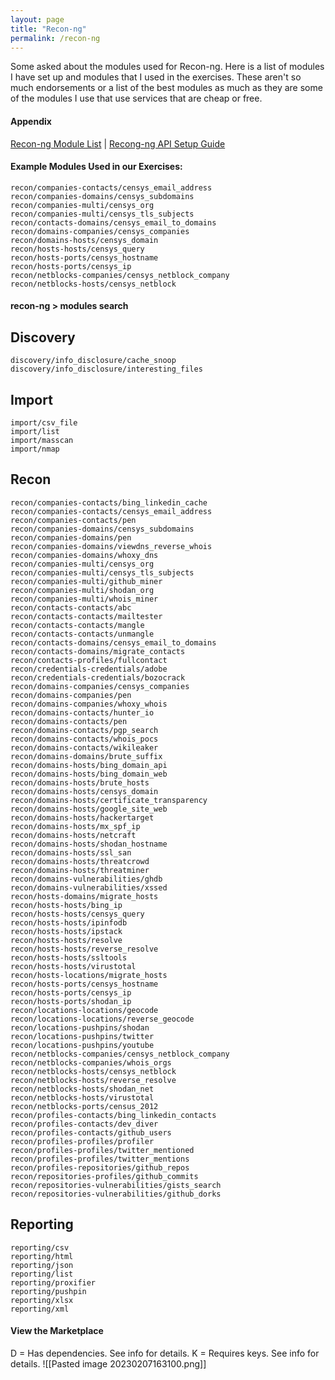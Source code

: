 ```yaml
---
layout: page
title: "Recon-ng"
permalink: /recon-ng
---
```


Some asked about the modules used for Recon-ng. Here is a list of modules I have set up and modules that I used in the exercises. These aren't so much endorsements or a list of the best modules as much as they are some of the modules I use that use services that are cheap or free.

#### Appendix
[Recon-ng Module List](https://hackertarget.com/recon-ng-tutorial/) | [Recong-ng API Setup Guide](https://github.com/Raikia/Recon-NG-API-Key-Creation/blob/master/README-v4.8.3.md)

#### Example Modules Used in our Exercises:

    recon/companies-contacts/censys_email_address
    recon/companies-domains/censys_subdomains
    recon/companies-multi/censys_org
    recon/companies-multi/censys_tls_subjects
    recon/contacts-domains/censys_email_to_domains
    recon/domains-companies/censys_companies
    recon/domains-hosts/censys_domain
    recon/hosts-hosts/censys_query
    recon/hosts-ports/censys_hostname
    recon/hosts-ports/censys_ip
    recon/netblocks-companies/censys_netblock_company
    recon/netblocks-hosts/censys_netblock


#### recon-ng > modules search

  Discovery
  ---------

    discovery/info_disclosure/cache_snoop
    discovery/info_disclosure/interesting_files

  Import
  ------

    import/csv_file
    import/list
    import/masscan
    import/nmap

  Recon
  -----

    recon/companies-contacts/bing_linkedin_cache
    recon/companies-contacts/censys_email_address
    recon/companies-contacts/pen
    recon/companies-domains/censys_subdomains
    recon/companies-domains/pen
    recon/companies-domains/viewdns_reverse_whois
    recon/companies-domains/whoxy_dns
    recon/companies-multi/censys_org
    recon/companies-multi/censys_tls_subjects
    recon/companies-multi/github_miner
    recon/companies-multi/shodan_org
    recon/companies-multi/whois_miner
    recon/contacts-contacts/abc
    recon/contacts-contacts/mailtester
    recon/contacts-contacts/mangle
    recon/contacts-contacts/unmangle
    recon/contacts-domains/censys_email_to_domains
    recon/contacts-domains/migrate_contacts
    recon/contacts-profiles/fullcontact
    recon/credentials-credentials/adobe
    recon/credentials-credentials/bozocrack
    recon/domains-companies/censys_companies
    recon/domains-companies/pen
    recon/domains-companies/whoxy_whois
    recon/domains-contacts/hunter_io
    recon/domains-contacts/pen
    recon/domains-contacts/pgp_search
    recon/domains-contacts/whois_pocs
    recon/domains-contacts/wikileaker
    recon/domains-domains/brute_suffix
    recon/domains-hosts/bing_domain_api
    recon/domains-hosts/bing_domain_web
    recon/domains-hosts/brute_hosts
    recon/domains-hosts/censys_domain
    recon/domains-hosts/certificate_transparency
    recon/domains-hosts/google_site_web
    recon/domains-hosts/hackertarget
    recon/domains-hosts/mx_spf_ip
    recon/domains-hosts/netcraft
    recon/domains-hosts/shodan_hostname
    recon/domains-hosts/ssl_san
    recon/domains-hosts/threatcrowd
    recon/domains-hosts/threatminer
    recon/domains-vulnerabilities/ghdb
    recon/domains-vulnerabilities/xssed
    recon/hosts-domains/migrate_hosts
    recon/hosts-hosts/bing_ip
    recon/hosts-hosts/censys_query
    recon/hosts-hosts/ipinfodb
    recon/hosts-hosts/ipstack
    recon/hosts-hosts/resolve
    recon/hosts-hosts/reverse_resolve
    recon/hosts-hosts/ssltools
    recon/hosts-hosts/virustotal
    recon/hosts-locations/migrate_hosts
    recon/hosts-ports/censys_hostname
    recon/hosts-ports/censys_ip
    recon/hosts-ports/shodan_ip
    recon/locations-locations/geocode
    recon/locations-locations/reverse_geocode
    recon/locations-pushpins/shodan
    recon/locations-pushpins/twitter
    recon/locations-pushpins/youtube
    recon/netblocks-companies/censys_netblock_company
    recon/netblocks-companies/whois_orgs
    recon/netblocks-hosts/censys_netblock
    recon/netblocks-hosts/reverse_resolve
    recon/netblocks-hosts/shodan_net
    recon/netblocks-hosts/virustotal
    recon/netblocks-ports/census_2012
    recon/profiles-contacts/bing_linkedin_contacts
    recon/profiles-contacts/dev_diver
    recon/profiles-contacts/github_users
    recon/profiles-profiles/profiler
    recon/profiles-profiles/twitter_mentioned
    recon/profiles-profiles/twitter_mentions
    recon/profiles-repositories/github_repos
    recon/repositories-profiles/github_commits
    recon/repositories-vulnerabilities/gists_search
    recon/repositories-vulnerabilities/github_dorks

  Reporting
  ---------
  
    reporting/csv
    reporting/html
    reporting/json
    reporting/list
    reporting/proxifier
    reporting/pushpin
    reporting/xlsx
    reporting/xml

#### View the Marketplace
  D = Has dependencies. See info for details.
  K = Requires keys. See info for details.
![[Pasted image 20230207163100.png]]
